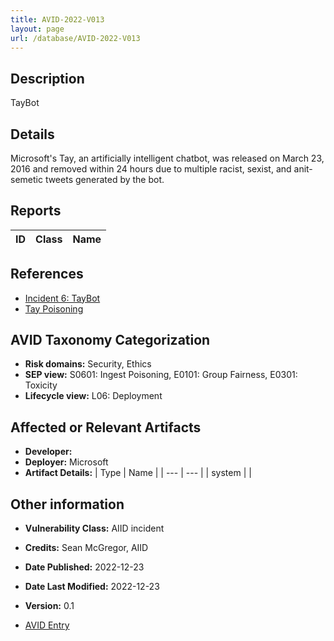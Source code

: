 ```yaml
---
title: AVID-2022-V013
layout: page
url: /database/AVID-2022-V013
---
```


## Description

TayBot

## Details

Microsoft's Tay, an artificially intelligent chatbot, was released on March 23, 2016 and removed within 24 hours due to multiple racist, sexist, and anit-semetic tweets generated by the bot.

## Reports 

| ID | Class | Name |
| --- | --- | --- | 

## References

- [Incident 6: TayBot](https://incidentdatabase.ai/cite/6)
- [Tay Poisoning](https://atlas.mitre.org/studies/AML.CS0009)

## AVID Taxonomy Categorization

- **Risk domains:** Security, Ethics
- **SEP view:** S0601: Ingest Poisoning, E0101: Group Fairness, E0301: Toxicity
- **Lifecycle view:** L06: Deployment

## Affected or Relevant Artifacts

- **Developer:** 
- **Deployer:** Microsoft
- **Artifact Details:**
| Type | Name |
| --- | --- | 
| system |  |

## Other information

- **Vulnerability Class:** AIID incident
- **Credits:** Sean McGregor, AIID
- **Date Published:** 2022-12-23
- **Date Last Modified:** 2022-12-23
- **Version:** 0.1

- [AVID Entry](https://github.com/avidml/avid-db/tree/main/vulnerabilities/2022/AVID-2022-V013.json)
